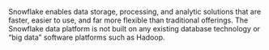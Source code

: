 Snowflake enables data storage, processing, and analytic solutions that are faster, easier to use, and far more flexible than traditional offerings. The Snowflake data platform is not built on any existing database technology or “big data” software platforms such as Hadoop.
